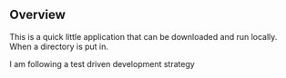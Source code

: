 ## Overview
This is a quick little application that can be downloaded and run locally. When a directory is put in.

I am following a test driven development strategy